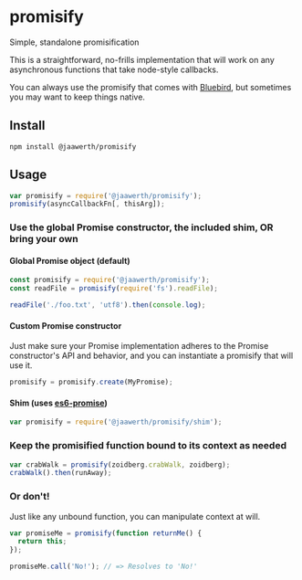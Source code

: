# promisify
Simple, standalone promisification

This is a straightforward, no-frills implementation that will work on any asynchronous functions that take node-style callbacks.

You can always use the promisify that comes with [Bluebird](http://bluebirdjs.com/docs/api/promise.promisify.html), but sometimes you may want to keep things native.

## Install
```
npm install @jaawerth/promisify
```

## Usage
```javascript
var promisify = require('@jaawerth/promisify');
promisify(asyncCallbackFn[, thisArg]);
```

### Use the global Promise constructor, the included shim, OR bring your own

#### Global Promise object (default)
```javascript
const promisify = require('@jaawerth/promisify');
const readFile = promisify(require('fs').readFile);

readFile('./foo.txt', 'utf8').then(console.log);
```

#### Custom Promise constructor
Just make sure your Promise implementation adheres to the Promise constructor's API and behavior, and you can instantiate a promisify that will use it.

```javascript
promisify = promisify.create(MyPromise);
```

#### Shim (uses [es6-promise](https://www.npmjs.com/package/es6-promise))
```javascript
var promisify = require('@jaawerth/promisify/shim');
```

### Keep the promisified function bound to its context as needed
```javascript
var crabWalk = promisify(zoidberg.crabWalk, zoidberg);
crabWalk().then(runAway);
```

### Or don't!
Just like any unbound function, you can manipulate context at will.

```javascript
var promiseMe = promisify(function returnMe() {
  return this;
});

promiseMe.call('No!'); // => Resolves to 'No!'
```
